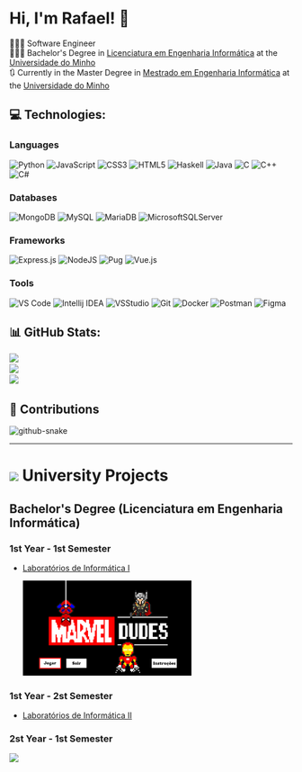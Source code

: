 # Hi, I'm Rafael! 👋

🧑🏽‍💻 Software Engineer<br/>
🧑🏽‍🎓 Bachelor's Degree in [Licenciatura em Engenharia Informática](https://web.di.uminho.pt/sitedi/enginf/) at the [Universidade do Minho](https://www.uminho.pt/PT)<br/>
🔃 Currently in the Master Degree in [Mestrado em Engenharia Informática](https://web.di.uminho.pt/sitedi/meinf/) at the [Universidade do Minho](https://www.uminho.pt/PT)<br/>
<!---
[![Anurag's GitHub stats](https://github-readme-stats.vercel.app/api?username=RafaGomes1&show_icons=true&theme=tokyonight))](https://github.com/anuraghazra/github-readme-stats)

<!---
## 🌐 Socials:
[![LinkedIn](https://img.shields.io/badge/LinkedIn-%230077B5.svg?logo=linkedin&logoColor=white)](https://linkedin.com/in/www.linkedin.com/in/rafael-gomes-16a5b7350) 
-->

## 💻 Technologies:
### Languages
![Python](https://img.shields.io/badge/python-3670A0?style=for-the-badge&logo=python&logoColor=ffdd54) 
![JavaScript](https://img.shields.io/badge/javascript-%23323330.svg?style=for-the-badge&logo=javascript&logoColor=%23F7DF1E)
![CSS3](https://img.shields.io/badge/css3-%231572B6.svg?style=for-the-badge&logo=css3&logoColor=white)
![HTML5](https://img.shields.io/badge/html5-%23E34F26.svg?style=for-the-badge&logo=html5&logoColor=white)
![Haskell](https://img.shields.io/badge/Haskell-5e5086?style=for-the-badge&logo=haskell&logoColor=white)
![Java](https://img.shields.io/badge/java-%23ED8B00.svg?style=for-the-badge&logo=openjdk&logoColor=white)
![C](https://img.shields.io/badge/c-%2300599C.svg?style=for-the-badge&logo=c&logoColor=white)
![C++](https://img.shields.io/badge/c++-%2300599C.svg?style=for-the-badge&logo=c%2B%2B&logoColor=white)
![C#](https://img.shields.io/badge/c%23-%23239120.svg?style=for-the-badge&logo=csharp&logoColor=white)


### Databases
![MongoDB](https://img.shields.io/badge/MongoDB-%234ea94b.svg?style=for-the-badge&logo=mongodb&logoColor=white)
![MySQL](https://img.shields.io/badge/mysql-4479A1.svg?style=for-the-badge&logo=mysql&logoColor=white)
![MariaDB](https://img.shields.io/badge/MariaDB-003545?style=for-the-badge&logo=mariadb&logoColor=white)
![MicrosoftSQLServer](https://img.shields.io/badge/Microsoft%20SQL%20Server-CC2927?style=for-the-badge&logo=microsoft%20sql%20server&logoColor=white) 

### Frameworks
![Express.js](https://img.shields.io/badge/express.js-%23404d59.svg?style=for-the-badge&logo=express&logoColor=%2361DAFB)
![NodeJS](https://img.shields.io/badge/node.js-6DA55F?style=for-the-badge&logo=node.js&logoColor=white)
![Pug](https://img.shields.io/badge/Pug-FFF?style=for-the-badge&logo=pug&logoColor=A86454)
![Vue.js](https://img.shields.io/badge/vue.js-%2335495e.svg?style=for-the-badge&logo=vuedotjs&logoColor=%234FC08D) 

### Tools
![VS Code](https://img.shields.io/badge/Visual_Studio_Code-0078D4?style=for-the-badge&logo=visual%20studio%20code&logoColor=white)
![Intellij IDEA](https://img.shields.io/badge/IntelliJ_IDEA-000000.svg?style=for-the-badge&logo=intellij-idea&logoColor=white)
![VSStudio](https://img.shields.io/badge/Visual_Studio-5C2D91?style=for-the-badge&logo=visual%20studio&logoColor=white)
![Git](https://img.shields.io/badge/GIT-E44C30?style=for-the-badge&logo=git&logoColor=white)
![Docker](https://img.shields.io/badge/docker-%230db7ed.svg?style=for-the-badge&logo=docker&logoColor=white)
![Postman](https://img.shields.io/badge/Postman-FF6C37?style=for-the-badge&logo=postman&logoColor=white)
![Figma](https://img.shields.io/badge/figma-%23F24E1E.svg?style=for-the-badge&logo=figma&logoColor=white) 

## 📊 GitHub Stats:
![](https://github-readme-stats.vercel.app/api?username=RafaGomes1&theme=dark&hide_border=false&include_all_commits=false&count_private=false)<br/>
![](https://github-readme-streak-stats.herokuapp.com/?user=RafaGomes1&theme=dark&hide_border=false)<br/>
![](https://github-readme-stats.vercel.app/api/top-langs/?username=RafaGomes1&theme=dark&hide_border=false&include_all_commits=false&count_private=false&layout=compact)

## 🐍 Contributions

<picture>
  <source media="(prefers-color-scheme: dark)" srcset="https://github.com/Goncalini/Goncalini/blob/output/github-snake-dark.svg" />
  <source media="(prefers-color-scheme: light)" srcset="https://github.com/Goncalini/Goncalini/blob/output/github-snake.svg" />
  <img alt="github-snake" src="github-snake.svg" />
</picture>

-------------------------------------------------------------------------------------------------------------------------------

# <img src="https://upload.wikimedia.org/wikipedia/commons/thumb/e/e4/Minho_University.svg/1200px-Minho_University.svg.png" width="55" /> University Projects
## Bachelor's Degree (Licenciatura em Engenharia Informática)
### 1st Year - 1st Semester
- [Laboratórios de Informática I](https://github.com/RafaGomes1/LI1)

  <img src="https://github.com/RafaGomes1/LI1/blob/main/images/MenuInicial.png?raw=true" width="300" />
  
### 1st Year - 2st Semester
- [Laboratórios de Informática II](https://github.com/RafaGomes1/LI2)


### 2st Year - 1st Semester

[![](https://visitcount.itsvg.in/api?id=RafaGomes1&icon=0&color=0)](https://visitcount.itsvg.in)

<!-- Proudly created with GPRM ( https://gprm.itsvg.in ) -->
